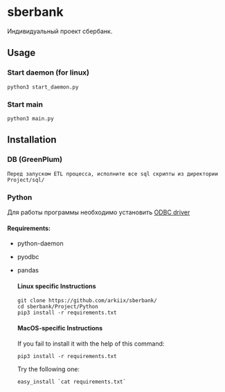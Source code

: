 # sberbank

Индивидуальный проект сбербанк.

## Usage

### Start daemon (for linux)

    python3 start_daemon.py


### Start main

    python3 main.py


## Installation

### DB (GreenPlum)
    Перед запуском ETL процесса, исполните все sql скрипты из директории Project/sql/

### Python
  Для работы программы необходимо установить [ODBC driver](https://www.cdata.com/drivers/greenplum/download/odbc/)


  #### Requirements:
* python-daemon
* pyodbc
* pandas


  #### Linux specific Instructions
      git clone https://github.com/arkiix/sberbank/
      cd sberbank/Project/Python
      pip3 install -r requirements.txt

  #### MacOS-specific Instructions
  If you fail to install it with the help of this command:

      pip3 install -r requirements.txt
  Try the following one:

      easy_install `cat requirements.txt`
